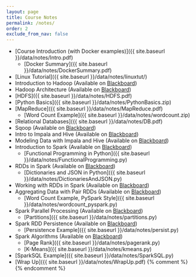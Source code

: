 ```yaml
---
layout: page
title: Course Notes 
permalink: /notes/
order: 2
exclude_from_nav: false
---
```


* [Course Introduction (with Docker examples)]({{ site.baseurl }}/data/notes/Intro.pdf)
    * [Docker Summary]({{ site.baseurl }}/data/notes/DockerSummary.pdf)
* [Linux Tutorial]({{ site.baseurl }}/data/notes/linuxtut/)
* Introduction to Hadoop (Available on [Blackboard](https://easternct.blackboard.com/))
* Hadoop Architecture (Available on [Blackboard](https://easternct.blackboard.com/))
* [HDFS]({{ site.baseurl }}/data/notes/HDFS.pdf)
* [Python Basics]({{ site.baseurl }}/data/notes/PythonBasics.zip)
* [MapReduce]({{ site.baseurl }}/data/notes/MapReduce.pdf)
    * [Word Count Example]({{ site.baseurl }}/data/notes/wordcount.zip)
* [Relational Databases]({{ site.baseurl }}/data/notes/DB.pdf)
* Sqoop (Available on [Blackboard](https://easternct.blackboard.com/))
* Intro to Impala and Hive (Available on [Blackboard](https://easternct.blackboard.com/))
* Modeling Data with Impala and Hive (Available on [Blackboard](https://easternct.blackboard.com/))
* Introduction to Spark (Available on [Blackboard](https://easternct.blackboard.com/))
    * [Functional Programming in Python]({{ site.baseurl }}/data/notes/FunctionalProgramming.py)
* RDDs in Spark (Available on [Blackboard](https://easternct.blackboard.com/))
    * [Dictionaries and JSON in Python]({{ site.baseurl }}/data/notes/DictionariesAndJSON.py)
* Working with RDDs in Spark (Available on [Blackboard](https://easternct.blackboard.com/))
* Aggregating Data with Pair RDDs (Available on [Blackboard](https://easternct.blackboard.com/))
   * [Word Count Example, PySpark Style]({{ site.baseurl }}/data/notes/wordcount_pyspark.py)
* Spark Parallel Processing (Available on [Blackboard](https://easternct.blackboard.com/))
   * [Partitions]({{ site.baseurl }}/data/notes/partitions.py)
* Spark RDD Persistence (Available on [Blackboard](https://easternct.blackboard.com/))
   * [Persistence Example]({{ site.baseurl }}/data/notes/persist.py)
* Spark Algorithms (Available on [Blackboard](https://easternct.blackboard.com/))
   * [Page Rank]({{ site.baseurl }}/data/notes/pagerank.py)
   * [K-Means]({{ site.baseurl }}/data/notes/kmeans.py)
* [SparkSQL Example]({{ site.baseurl }}/data/notes/SparkSQL.py)
* [Wrap Up]({{ site.baseurl }}/data/notes/WrapUp.pdf)
{% comment %}
{% endcomment %}

